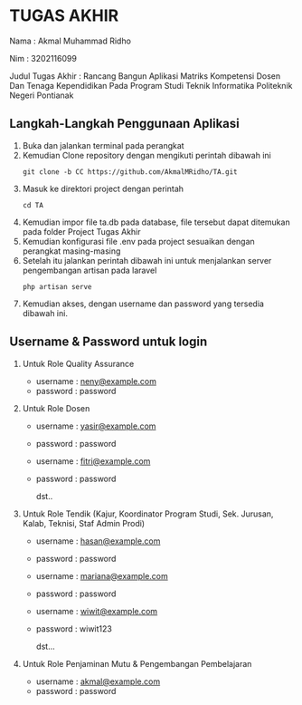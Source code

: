 # TUGAS AKHIR
Nama : Akmal Muhammad Ridho

Nim : 3202116099

Judul Tugas Akhir : Rancang Bangun Aplikasi Matriks Kompetensi Dosen Dan Tenaga Kependidikan Pada Program Studi Teknik Informatika Politeknik Negeri Pontianak

## Langkah-Langkah Penggunaan Aplikasi
1. Buka dan jalankan terminal pada perangkat
2. Kemudian Clone repository dengan mengikuti perintah dibawah ini
   ```
   git clone -b CC https://github.com/AkmalMRidho/TA.git
   ```
3. Masuk ke direktori project dengan perintah
   ```
   cd TA
   ```
4. Kemudian impor file ta.db pada database, file tersebut dapat ditemukan pada folder Project Tugas Akhir
5. Kemudian konfigurasi file .env pada project sesuaikan dengan perangkat masing-masing
6. Setelah itu jalankan perintah dibawah ini untuk menjalankan server pengembangan artisan pada laravel
   ```
   php artisan serve
   ```
7. Kemudian akses, dengan username dan password yang tersedia dibawah ini.

## Username & Password untuk login
1. Untuk Role Quality Assurance
   - username : neny@example.com
   - password : password
     
2. Untuk Role Dosen
   - username : yasir@example.com
   - password : password
     
   - username : fitri@example.com
   - password : password
     
     dst..
3. Untuk Role Tendik (Kajur, Koordinator Program Studi, Sek. Jurusan, Kalab, Teknisi, Staf Admin Prodi)
   - username : hasan@example.com
   - password : password
  
   - username : mariana@example.com
   - password : password
  
   - username : wiwit@example.com
   - password : wiwit123
     
     dst...
4. Untuk Role Penjaminan Mutu & Pengembangan Pembelajaran
   - username : akmal@example.com
   - password : password

